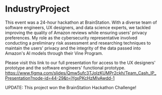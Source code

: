 # IndustryProject
This event was a 24-hour hackathon at BrainStation. With a diverse team of software engineers, UX designers, and data science experts, we tackled improving the quality of Amazon reviews while ensuring users' privacy preferences. My role as the cybersecurity representative involved conducting a preliminary risk assessment and researching techniques to maintain the users' privacy and the integrity of the data passed into Amazon's AI models through their Vine Program.


Please visit this link to our full presentation for access to the UX designers' prototype and the software engineers' functional prototype. https://www.figma.com/slides/Qmw5ufc3TJolzKUMPr2ckh/Team_Cash_IP_Presentation?node-id=44-29&t=jYgxPKcHzMIvAwdd-1


UPDATE: This project won the BrainStation Hackathon Challenge!
